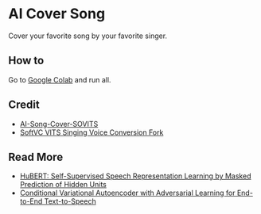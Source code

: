 # AI Cover Song

Cover your favorite song by your favorite singer.

## How to

Go to [Google Colab](https://github.com/reshalfahsi/AI-Cover-Song/blob/master/AICoverSong.ipynb) and run all.


## Credit
- [AI-Song-Cover-SOVITS](https://github.com/ardha27/AI-Song-Cover-SOVITS)
- [SoftVC VITS Singing Voice Conversion Fork](https://github.com/voicepaw/so-vits-svc-fork)


## Read More
- [HuBERT: Self-Supervised Speech Representation Learning by Masked Prediction of Hidden Units](https://arxiv.org/pdf/2106.07447.pdf)
- [Conditional Variational Autoencoder with Adversarial Learning for End-to-End Text-to-Speech](https://arxiv.org/pdf/2106.06103.pdf)
